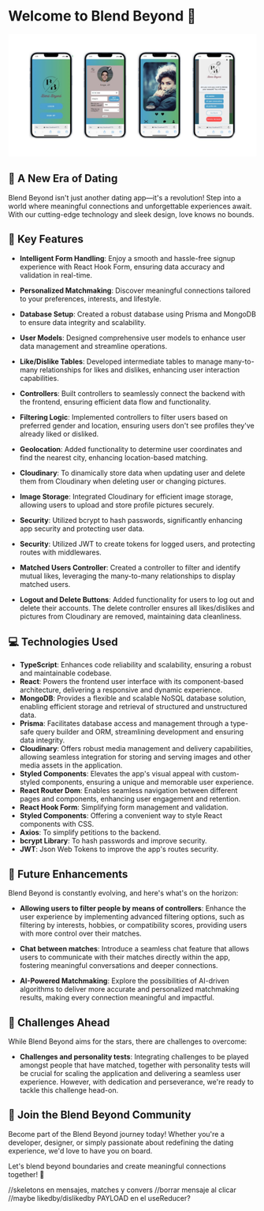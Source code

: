# Welcome to Blend Beyond 🚀

<p align="left">
  <img src="frontend/src/assets/visual.jpg" alt="Blend Beyond Visual" />
</p>

## 🌟 **A New Era of Dating**

Blend Beyond isn't just another dating app—it's a revolution! Step into a world where meaningful connections and unforgettable experiences await. With our cutting-edge technology and sleek design, love knows no bounds.

## 🚀 **Key Features**

- **Intelligent Form Handling**: Enjoy a smooth and hassle-free signup experience with React Hook Form, ensuring data accuracy and validation in real-time.
- **Personalized Matchmaking**: Discover meaningful connections tailored to your preferences, interests, and lifestyle.

- **Database Setup**: Created a robust database using Prisma and MongoDB to ensure data integrity and scalability.

- **User Models**: Designed comprehensive user models to enhance user data management and streamline operations.

- **Like/Dislike Tables**: Developed intermediate tables to manage many-to-many relationships for likes and dislikes, enhancing user interaction capabilities.

- **Controllers**: Built controllers to seamlessly connect the backend with the frontend, ensuring efficient data flow and functionality.

- **Filtering Logic**: Implemented controllers to filter users based on preferred gender and location, ensuring users don't see profiles they've already liked or disliked.

- **Geolocation**: Added functionality to determine user coordinates and find the nearest city, enhancing location-based matching.

- **Cloudinary**: To dinamically store data when updating user and delete them from Cloudinary when deleting user or changing pictures.

- **Image Storage**: Integrated Cloudinary for efficient image storage, allowing users to upload and store profile pictures securely.

- **Security**: Utilized bcrypt to hash passwords, significantly enhancing app security and protecting user data.

- **Security**: Utilized JWT to create tokens for logged users, and protecting routes with middlewares. 

- **Matched Users Controller**: Created a controller to filter and identify mutual likes, leveraging the many-to-many relationships to display matched users.

- **Logout and Delete Buttons**: Added functionality for users to log out and delete their accounts. The delete controller ensures all likes/dislikes and pictures from Cloudinary are removed, maintaining data cleanliness.

## 💻 **Technologies Used**

- **TypeScript**: Enhances code reliability and scalability, ensuring a robust and maintainable codebase.
- **React**: Powers the frontend user interface with its component-based architecture, delivering a responsive and dynamic experience.
- **MongoDB**: Provides a flexible and scalable NoSQL database solution, enabling efficient storage and retrieval of structured and unstructured data.
- **Prisma**: Facilitates database access and management through a type-safe query builder and ORM, streamlining development and ensuring data integrity.
- **Cloudinary**: Offers robust media management and delivery capabilities, allowing seamless integration for storing and serving images and other media assets in the application.
- **Styled Components**: Elevates the app's visual appeal with custom-styled components, ensuring a unique and memorable user experience.
- **React Router Dom**: Enables seamless navigation between different pages and components, enhancing user engagement and retention.
- **React Hook Form**: Simplifying form management and validation.
- **Styled Components**: Offering a convenient way to style React components with CSS.
- **Axios**: To simplify petitions to the backend.
- **bcrypt Library**: To hash passwords and improve security.
- **JWT**: Json Web Tokens to improve the app's routes security.


## 🌈 **Future Enhancements**

Blend Beyond is constantly evolving, and here's what's on the horizon:

- **Allowing users to filter people by means of controllers**: Enhance the user experience by implementing advanced filtering options, such as filtering by interests, hobbies, or compatibility scores, providing users with more control over their matches.

- **Chat between matches**:  Introduce a seamless chat feature that allows users to communicate with their matches directly within the app, fostering meaningful conversations and deeper connections.

- **AI-Powered Matchmaking**: Explore the possibilities of AI-driven algorithms to deliver more accurate and personalized matchmaking results, making every connection meaningful and impactful.

## 🚧 **Challenges Ahead**

While Blend Beyond aims for the stars, there are challenges to overcome:

- **Challenges and personality tests**: Integrating challenges to be played amongst people that have matched, together with personality tests will be crucial for scaling the application and delivering a seamless user experience. However, with dedication and perseverance, we're ready to tackle this challenge head-on.

## 📣 **Join the Blend Beyond Community**

Become part of the Blend Beyond journey today! Whether you're a developer, designer, or simply passionate about redefining the dating experience, we'd love to have you on board.

Let's blend beyond boundaries and create meaningful connections together! 💖

//skeletons en mensajes, matches y convers
//borrar mensaje al clicar
//maybe likedby/dislikedby PAYLOAD en el useReducer?
